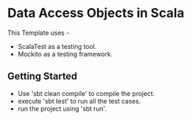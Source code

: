 # Data Access Objects in Scala
This Template uses -
- ScalaTest as a testing tool.
- Mockito as a testing framework.

## Getting Started
- Use 'sbt clean compile' to compile the project.
- execute 'sbt test' to run all the test cases.
- run the project using 'sbt run'.
